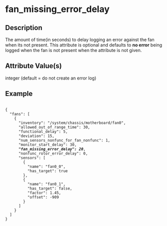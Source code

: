 # fan_missing_error_delay

## Description
The amount of time(in seconds) to delay logging an error against the fan when
its not present. This attribute is optional and defaults to **no error** being
logged when the fan is not present when the attribute is not given.

## Attribute Value(s)
integer (default = do not create an error log)

## Example
<pre><code>
{
  "fans": [
    {
      "inventory": "/system/chassis/motherboard/fan0",
      "allowed_out_of_range_time": 30,
      "functional_delay": 5,
      "deviation": 15,
      "num_sensors_nonfunc_for_fan_nonfunc": 1,
      "monitor_start_delay": 30,
      <b><i>"fan_missing_error_delay": 20</i></b>,
      "nonfunc_rotor_error_delay": 0,
      "sensors": [
        {
          "name": "fan0_0",
          "has_target": true
        },
        {
          "name": "fan0_1",
          "has_target": false,
          "factor": 1.45,
          "offset": -909
        }
      ]
    }
  ]
}
</code></pre>
